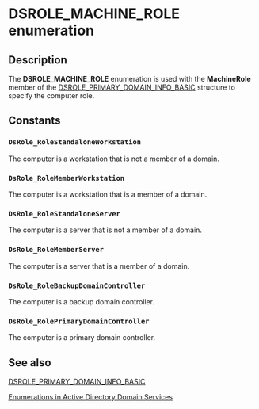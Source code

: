 # DSROLE_MACHINE_ROLE enumeration

## Description

The **DSROLE_MACHINE_ROLE** enumeration is used with the **MachineRole** member of the [DSROLE_PRIMARY_DOMAIN_INFO_BASIC](https://learn.microsoft.com/windows/desktop/api/dsrole/ns-dsrole-dsrole_primary_domain_info_basic) structure to specify the computer role.

## Constants

### `DsRole_RoleStandaloneWorkstation`

The computer is a workstation that is not a member of a domain.

### `DsRole_RoleMemberWorkstation`

The computer is a workstation that is a member of a domain.

### `DsRole_RoleStandaloneServer`

The computer is a server that is not a member of a domain.

### `DsRole_RoleMemberServer`

The computer is a server that is a member of a domain.

### `DsRole_RoleBackupDomainController`

The computer is a backup domain controller.

### `DsRole_RolePrimaryDomainController`

The computer is a primary domain controller.

## See also

[DSROLE_PRIMARY_DOMAIN_INFO_BASIC](https://learn.microsoft.com/windows/desktop/api/dsrole/ns-dsrole-dsrole_primary_domain_info_basic)

[Enumerations in Active Directory Domain Services](https://learn.microsoft.com/windows/desktop/AD/enumerations-in-active-directory-domain-services)